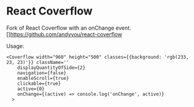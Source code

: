React Coverflow
===
Fork of React Coverflow with an onChange event.  
[]https://github.com/andyyou/react-coverflow  

Usage:  
```
<Coverflow width="960" height="500" classes={{background: 'rgb(233, 23, 23)'}} className=''
    displayQuantityOfSide={2}
    navigation={false}
    enableScroll={true}
    clickable={true}
    active={0}
    onChange={(active) => console.log('onChange', active)}
  >
```